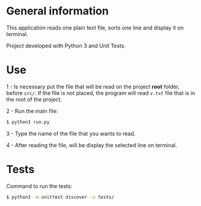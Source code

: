 # General information

This application reads one plain text file, sorts one line and display it on terminal.

Project developed with Python 3 and Unit Tests.

# Use

1 - Is necessary put the file that will be read on the project **root** folder, before `src/`. If the file is not placed, the program will read `v.txt` file that is in the root of the project.


2 - Run the main file:

```bash
$ python3 run.py
```
3 - Type the name of the file that you wants to read.

4 - After reading the file, will be display the selected line on terminal.

# Tests

Command to run the tests:

```bash
$ python3 -m unittest discover -s tests/
```
